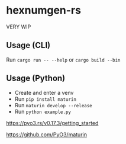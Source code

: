 # hexnumgen-rs

VERY WIP

## Usage (CLI)

Run `cargo run -- --help` or `cargo build --bin`

## Usage (Python)

* Create and enter a venv
* Run `pip install maturin`
* Run `maturin develop --release`
* Run `python example.py`

https://pyo3.rs/v0.17.3/getting_started

https://github.com/PyO3/maturin
